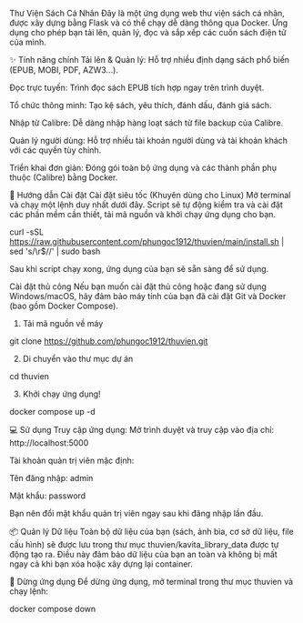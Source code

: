 Thư Viện Sách Cá Nhân
Đây là một ứng dụng web thư viện sách cá nhân, được xây dựng bằng Flask và có thể chạy dễ dàng thông qua Docker. Ứng dụng cho phép bạn tải lên, quản lý, đọc và sắp xếp các cuốn sách điện tử của mình.

✨ Tính năng chính
Tải lên & Quản lý: Hỗ trợ nhiều định dạng sách phổ biến (EPUB, MOBI, PDF, AZW3...).

Đọc trực tuyến: Trình đọc sách EPUB tích hợp ngay trên trình duyệt.

Tổ chức thông minh: Tạo kệ sách, yêu thích, đánh dấu, đánh giá sách.

Nhập từ Calibre: Dễ dàng nhập hàng loạt sách từ file backup của Calibre.

Quản lý người dùng: Hỗ trợ nhiều tài khoản người dùng và tài khoản khách với các quyền tùy chỉnh.

Triển khai đơn giản: Đóng gói toàn bộ ứng dụng và các thành phần phụ thuộc (Calibre) bằng Docker.

🚀 Hướng dẫn Cài đặt
Cài đặt siêu tốc (Khuyên dùng cho Linux)
Mở terminal và chạy một lệnh duy nhất dưới đây. Script sẽ tự động kiểm tra và cài đặt các phần mềm cần thiết, tải mã nguồn và khởi chạy ứng dụng cho bạn.

curl -sSL https://raw.githubusercontent.com/phungoc1912/thuvien/main/install.sh | sed 's/\r$//' | sudo bash

Sau khi script chạy xong, ứng dụng của bạn sẽ sẵn sàng để sử dụng.

Cài đặt thủ công
Nếu bạn muốn cài đặt thủ công hoặc đang sử dụng Windows/macOS, hãy đảm bảo máy tính của bạn đã cài đặt Git và Docker (bao gồm Docker Compose).

1. Tải mã nguồn về máy

git clone https://github.com/phungoc1912/thuvien.git

2. Di chuyển vào thư mục dự án

cd thuvien

3. Khởi chạy ứng dụng!

docker compose up -d

💻 Sử dụng
Truy cập ứng dụng: Mở trình duyệt và truy cập vào địa chỉ: http://localhost:5000

Tài khoản quản trị viên mặc định:

Tên đăng nhập: admin

Mật khẩu: password

Bạn nên đổi mật khẩu quản trị viên ngay sau khi đăng nhập lần đầu.

📦 Quản lý Dữ liệu
Toàn bộ dữ liệu của bạn (sách, ảnh bìa, cơ sở dữ liệu, file cấu hình) sẽ được lưu trong thư mục thuvien/kavita_library_data được tự động tạo ra. Điều này đảm bảo dữ liệu của bạn an toàn và không bị mất ngay cả khi bạn xóa hoặc xây dựng lại container.

🛑 Dừng ứng dụng
Để dừng ứng dụng, mở terminal trong thư mục thuvien và chạy lệnh:

docker compose down
